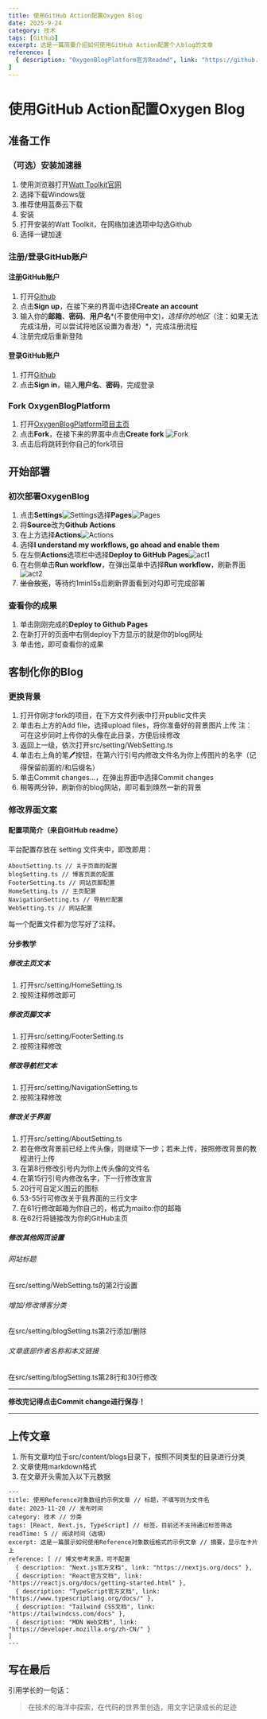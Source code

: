 ```yaml
---
title: 使用GitHub Action配置Oxygen Blog
date: 2025-9-24
category: 技术
tags: [Github]
excerpt: 这是一篇简要介绍如何使用GitHub Action配置个人blog的文章
reference: [
  { description: "OxygenBlogPlatform官方Readmd", link: "https://github.com/seasalt-haiyan/OxygenBlogPlatform/blob/main/README.md" },
]
---
```

# 使用GitHub Action配置Oxygen Blog

## 准备工作

### （可选）安装加速器

1. 使用浏览器打开[Watt Toolkit官网](https://steampp.net/download)
2. 选择下载Windows版
3. 推荐使用蓝奏云下载
4. 安装
5. 打开安装的Watt Toolkit，在网络加速选项中勾选Github
6. 选择一键加速

### 注册/登录GitHub账户

#### 注册GitHub账户

1. 打开[Github](https://www.github.com)
2. 点击**Sign up**，在接下来的界面中选择**Create an account**
3. 输入你的**邮箱**、**密码**、**用户名***(不要使用中文)*，选择你的地区*（注：如果无法完成注册，可以尝试将地区设置为香港）*，完成注册流程
4. 注册完成后重新登陆

#### 登录GitHub账户

1. 打开[Github](https://www.github.com)
2. 点击**Sign in**，输入**用户名**、**密码**，完成登录

### Fork OxygenBlogPlatform

1. 打开[OxygenBlogPlatform项目主页](https://github.com/seasalt-haiyan/OxygenBlogPlatform)
2. 点击**Fork**，在接下来的界面中点击**Create fork**
   ![Fork](Fork.png)
3. 点击后将跳转到你自己的fork项目

## 开始部署

### 初次部署OxygenBlog

1. 点击**Settings**![Settings](Settings.png)选择**Pages**![Pages](Pages.png)
2. 将**Source**改为**Github Actions**
3. 在上方选择**Actions**![Actions](Actions.png)
4. 选择**I understand my workflows, go ahead and enable them**
5. 在左侧**Actions**选项栏中选择**Deploy to GitHub Pages**![act1](act1.png)
6. 在右侧单击**Run workflow**，在弹出菜单中选择**Run workflow**，刷新界面![act2](act2)
7. ~~坐合放宽~~，等待约1min15s后刷新界面看到对勾即可完成部署

### 查看你的成果

1. 单击刚刚完成的**Deploy to Github Pages**
2. 在新打开的页面中右侧deploy下方显示的就是你的blog网址
3. 单击他，即可查看你的成果

## 客制化你的Blog

### 更换背景

1. 打开你刚才fork的项目，在下方文件列表中打开public文件夹
2. 单击右上方的Add file，选择upload files，将你准备好的背景图片上传
   注：可在这步同时上传你的头像在此目录，方便后续修改
3. 返回上一级，依次打开src/setting/WebSetting.ts
4. 单击右上角的笔🖊按钮，在第六行引号内修改文件名为你上传图片的名字（记得保留前面的/和后缀名）
5. 单击Commit changes...，在弹出界面中选择Commit changes
6. 稍等两分钟，刷新你的blog网站，即可看到焕然一新的背景

### 修改界面文案

#### 配置项简介（来自GitHub readme）

平台配置存放在 setting 文件夹中，即改即用：

```text
AboutSetting.ts // 关于页面的配置
blogSetting.ts // 博客页面的配置
FooterSetting.ts // 网站页脚配置
HomeSetting.ts // 主页配置
NavigationSetting.ts // 导航栏配置
WebSetting.ts // 网站配置
```

每一个配置文件都为您写好了注释。

#### 分步教学

##### 修改主页文本

1. 打开src/setting/HomeSetting.ts
2. 按照注释修改即可

##### 修改页脚文本

1. 打开src/setting/FooterSetting.ts
2. 按照注释修改

##### 修改导航栏文本

1. 打开src/setting/NavigationSetting.ts
2. 按照注释修改

##### 修改关于界面

1. 打开src/setting/AboutSetting.ts
2. 若在修改背景前已经上传头像，则继续下一步；若未上传，按照修改背景的教程进行上传
3. 在第8行修改引号内为你上传头像的文件名
4. 在第15行引号内修改名字，下一行修改宣言
5. 20行可自定义图云的图标
6. 53-55行可修改关于我界面的三行文字
7. 在61行修改邮箱为你自己的，格式为mailto:你的邮箱
8. 在62行将链接改为你的GitHub主页

##### 修改其他网页设置

###### 网站标题

在src/setting/WebSetting.ts的第2行设置

###### 增加/修改博客分类

在src/setting/blogSetting.ts第2行添加/删除

###### 文章底部作者名称和本文链接

在src/setting/blogSetting.ts第28行和30行修改

---

**修改完记得点击Commit change进行保存！**

---

## 上传文章

1. 所有文章均位于src/content/blogs目录下，按照不同类型的目录进行分类
2. 文章使用markdown格式
3. 在文章开头需加入以下元数据

```text
---
title: 使用Reference对象数组的示例文章 // 标题，不填写则为文件名
date: 2023-11-20 // 发布时间
category: 技术 // 分类
tags: [React, Next.js, TypeScript] // 标签，目前还不支持通过标签筛选
readTime: 5 // 阅读时间（选填）
excerpt: 这是一篇展示如何使用Reference对象数组格式的示例文章 // 摘要，显示在卡片上
reference: [ // 博文参考来源，可不配置
  { description: "Next.js官方文档", link: "https://nextjs.org/docs" },
  { description: "React官方文档", link: "https://reactjs.org/docs/getting-started.html" },
  { description: "TypeScript官方文档", link: "https://www.typescriptlang.org/docs/" },
  { description: "Tailwind CSS文档", link: "https://tailwindcss.com/docs" },
  { description: "MDN Web文档", link: "https://developer.mozilla.org/zh-CN/" }
]
---
```

## 写在最后

引用学长的一句话：

> 在技术的海洋中探索，在代码的世界里创造，用文字记录成长的足迹
